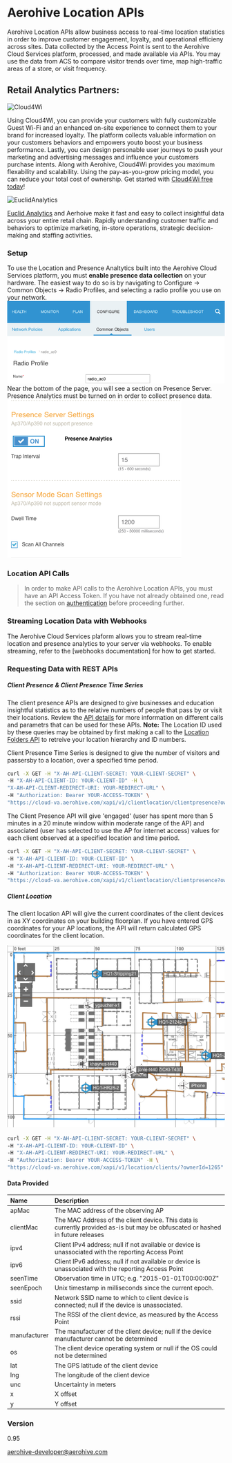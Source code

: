 # Aerohive Location APIs
Aerohive Location APIs allow business access to real-time location statistics in order to improve customer engagement, loyalty, and operational efficieny across sites. Data collected by the Access Point is sent to the Aerohive Cloud Services platform, processed, and made available via APIs. You may use the data from ACS to compare visitor trends over time, map high-traffic areas of a store, or visit frequency. 

## Retail Analytics Partners:
![Cloud4Wi](http://cloud4wi.com/wp-content/uploads/2015/08/logo_cloud4wi.png)

Using Cloud4Wi, you can provide your customers with fully customizable Guest Wi-Fi and an enhanced on-site experience to connect them to your brand for increased loyalty. The platform collects valuable information on your customers behaviors and empowers youto boost your business performance. Lastly, you can design personable user journeys to push your marketing and advertising messages and influence your customers purchase intents.
Along with Aerohive, Cloud4Wi provides you maximum flexability and scalability. Using the pay-as-you-grow pricing model, you can reduce your total cost of ownership. Get started with [Cloud4Wi free today]!


![EuclidAnalytics](http://vnn2n6zoye-flywheel.netdna-ssl.com/wp-content/themes/euclid16/images/logo.png)

[Euclid Analytics] and Aerhoive make it fast and easy to collect insightful data across your entire retail chain. Rapidly understanding customer traffic and behaviors to optimize marketing, in-store operations, strategic decision-making and staffing activities. 

### Setup
To use the Location and Presence Analtytics built into the Aerohive Cloud Services platform, you must **enable presence data collection** on your hardware. The easiest way to do so is by navigating to Configure -> Common Objects -> Radio Profiles, and selecting a radio profile you use on your network. ![RadioProfile](https://raw.githubusercontent.com/aerohive/StoreSurge/master/RadioProfile.tiff)
Near the bottom of the page, you will see a section on Presence Server. Presence Analytics must be turned on in order to collect presence data.
![Presence Server](https://raw.githubusercontent.com/aerohive/StoreSurge/master/PresenceSettings.tiff)

### Location API Calls
>In order to make API calls to the Aerohive Location APIs, you must have an API Access Token. If you have not already obtained one, read the section on [authentication] before proceeding further.

### Streaming Location Data with Webhooks
The Aerohive Cloud Services plaform allows you to stream real-time location and presence analytics to your server via webhooks. To enable streaming, refer to the [webhooks documentation] for how to get started.

### Requesting Data with REST APIs
##### Client Presence & Client Presence Time Series
The client presence APIs are designed to give businesses and education insightful statistics as to the relative numbers of people that pass by or visit their locations.
Review the [API details] for more information on different calls and parametrs that can be used for these APIs. **Note:** The Location ID used by these queries may be obtained by first making a call to the [Location Folders API] to retreive your location hierarchy and ID numbers.

Client Presence Time Series is designed to give the number of visitors and passersby to a location, over a specified time period. 

```sh
curl -X GET -H "X-AH-API-CLIENT-SECRET: YOUR-CLIENT-SECRET" \
-H "X-AH-API-CLIENT-ID: YOUR-CLIENT-ID" -H \
"X-AH-API-CLIENT-REDIRECT-URI: YOUR-REDIRECT-URL" \
-H "Authorization: Bearer YOUR-ACCESS-TOKEN" \
"https://cloud-va.aerohive.com/xapi/v1/clientlocation/clientpresence?ownerId=1265&location=5433133630928&startTime=2016-03-03T22:46:14.000Z&endTime=2016-03-06T15:49:32.000-08:00&timeUnit=OneHour"
```

The Client Presence API will give 'engaged' (user has spent more than 5 minutes in a 20 minute window within moderate range of the AP) and associated (user has selected to use the AP for internet access) values for each client observed at a specified location and time period.
```sh
curl -X GET -H "X-AH-API-CLIENT-SECRET: YOUR-CLIENT-SECRET" \
-H "X-AH-API-CLIENT-ID: YOUR-CLIENT-ID" \
-H "X-AH-API-CLIENT-REDIRECT-URI: YOUR-REDIRECT-URL" \
-H "Authorization: Bearer YOUR-ACCESS-TOKEN" \
"https://cloud-va.aerohive.com/xapi/v1/clientlocation/clientpresence?ownerId=1265&location=5433133630928&startTime=2015-12-01T22:46:14.000Z&endTime=2015-12-15T15:49:32.000-08:00&timeUnit=OneHour"
```

##### Client Location
The client location API will give the current coordinates of the client devices in as XY coordinates on your building floorplan. If you have entered GPS coordinates for your AP locations, the API will return calculated GPS coordinates for the client location.

![Floorplan](https://github.com/aerohive/StoreSurge/raw/master/Floormap.tiff)
```sh
curl -X GET -H "X-AH-API-CLIENT-SECRET: YOUR-CLIENT-SECRET" \
-H "X-AH-API-CLIENT-ID: YOUR-CLIENT-ID" \
-H "X-AH-API-CLIENT-REDIRECT-URI: YOUR-REDIRECT-URL" \
-H "Authorization: Bearer YOUR-ACCESS-TOKEN" -H \
"https://cloud-va.aerohive.com/xapi/v1/location/clients/?ownerId=1265"
```
#### Data Provided
|Name       |Description        |
|:-----------|:-------------------|
|apMac      | The MAC address of the observing AP |
|clientMac	| The MAC Address of the client device. This data is currently provided as-is but may be obfuscated or hashed in future releases|
|ipv4	    | Client IPv4 address; null if not available or device is unassociated with the reporting Access Point|
|ipv6	    | Client IPv6 address; null if not available or device is unassociated with the reporting Access Point
|seenTime	| Observation time in UTC; e.g. "2015-01-01T00:00:00Z"|
|seenEpoch	| Unix timestamp in milliseconds since the current epoch.|
|ssid	    | Network SSID name to which to client device is connected; null if the device is unassociated.|
|rssi	    | The RSSI of the client device, as measured by the Access Point |
|manufacturer|	The manufacturer of the client device; null if the device manufacturer cannot be determined |
|os	        | The client device operating system or null if the OS could not be determined |
|lat	    | The GPS latitude of the client device |
|lng	    | The longitude of the client device |
|unc	    | Uncertainty in meters |
|x	        | X offset|
|y	        | Y offset|


### Version
0.95

aerohive-developer@aerohive.com

[Cloud4Wi free today]: <https://controlpanel.cloud4wi.com/freemium/aerohive>
[Euclid Analytics]: <http://euclidanalytics.com/products/>
   [configuring a User Group]: <http://docs.aerohive.com/330000/docs/help/english/ng/learning-whats-new.htm#gui/configuration/configuring-user-group.htm>
   [authentication]: <https://developer.aerohive.com/docs/authentication>
   [video tutorial]: <https://training.aerohive.com/#/courses/course/207185>
   [API details]: <https://developer.aerohive.com/docs/api-documentation#!/clientlocation>
   [Location Folders API]: <https://developer.aerohive.com/docs/api-documentation#!/configuration-device-location>
   

